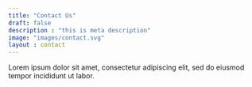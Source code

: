 ```yaml
---
title: "Contact Us"
draft: false
description : "this is meta description"
image: "images/contact.svg"
layout : contact
---
```


Lorem ipsum dolor sit amet, consectetur adipiscing elit, sed do eiusmod tempor incididunt ut labor.